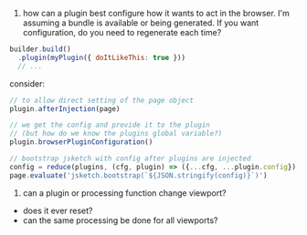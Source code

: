 1. how can a plugin best configure how it wants to act in the browser.  I'm assuming a bundle is available or being generated.  If you want configuration, do you need to regenerate each time?

  ```js
  builder.build()
    .plugin(myPlugin({ doItLikeThis: true }))
    // ...
  ```

  consider:

  ```js
  // to allow direct setting of the page object
  plugin.afterInjection(page)

  // we get the config and provide it to the plugin
  // (but how do we know the plugins global variable?)
  plugin.browserPluginConfiguration()

  // bootstrap jsketch with config after plugins are injected
  config = reduce(plugins, (cfg, plugin) => ({...cfg, ...plugin.config}), {})
  page.evaluate('jsketch.bootstrap(`${JSON.stringify(config)}`)')
  ```

1. can a plugin or processing function change viewport?
  - does it ever reset?
  - can the same processing be done for all viewports?
